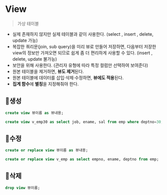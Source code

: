 # View
> 가상 테이블
- 실제 존재하지 않지만 실제 테이블과 같이 사용한다.
     (select , insert , delete, update 가능)
- 복잡한 쿼리문(join, sub query)을 미리 뷰로 만들어 저장하면, 다음부터 저장한 view의 정보만 가져오면 되므로 쉽게 좀 더 편리하게 사용할 수 있다. (insert , delete, update 불가능)
- 보안을 위해 사용한다. (관리자 유형에 따라 특정 컬럼만 선택하여 보여준다)
- 원본 테이블을 제거하면, **뷰도 제거**된다.
- 원본 테이블에 데이터를 삽입·삭제·수정하면, **뷰에도 적용**된다.
- **집계 함수**에 **별칭**을 지정해줘야 한다.

## 🍬생성
```sql
create view 뷰이름 as 뷰내용;
```
```sql
create view v_emp30 as select job, ename, sal from emp where deptno=30;
```

## 🍭수정
```sql
create or replace view 뷰이름 as 뷰내용;
```
```sql
create or replace view v_emp as select empno, ename, deptno from emp;
```

## 🍡삭제
```sql
drop view 뷰이름;
```